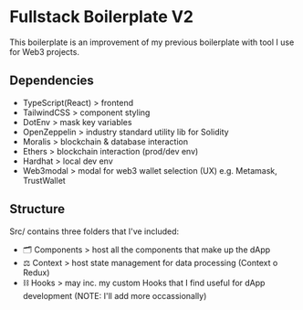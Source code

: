 # Fullstack Boilerplate V2
This boilerplate is an improvement of my previous boilerplate with tool I use for Web3 projects.

## Dependencies
- TypeScript(React) > frontend
- TailwindCSS > component styling
- DotEnv > mask key variables
- OpenZeppelin > industry standard utility lib for Solidity
- Moralis > blockchain & database interaction
- Ethers > blockchain interaction (prod/dev env)
- Hardhat > local dev env
- Web3modal > modal for web3 wallet selection (UX) e.g. Metamask, TrustWallet
## Structure
Src/ contains three folders that I've included:

- 🗂 Components > host all the components that make up the dApp
- ⚖ Context > host state management for data processing (Context o Redux)
- ⛓ Hooks > may inc. my custom Hooks that I find useful for dApp development (NOTE: I'll add more occassionally)